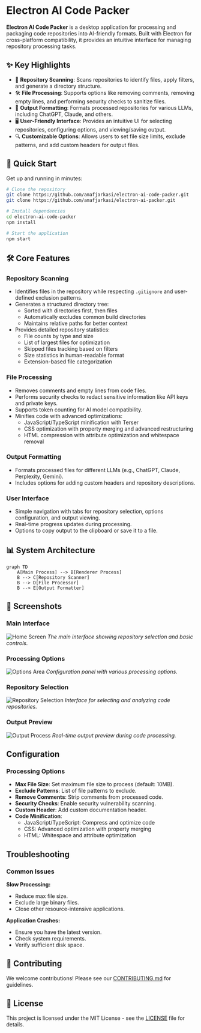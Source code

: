 # Electron AI Code Packer

**Electron AI Code Packer** is a desktop application for processing and packaging code repositories into AI-friendly formats. Built with Electron for cross-platform compatibility, it provides an intuitive interface for managing repository processing tasks.

## ✨ Key Highlights

- 📂 **Repository Scanning**: Scans repositories to identify files, apply filters, and generate a directory structure.
- 🛠️ **File Processing**: Supports options like removing comments, removing empty lines, and performing security checks to sanitize files.
- 📜 **Output Formatting**: Formats processed repositories for various LLMs, including ChatGPT, Claude, and others.
- 🖥️ **User-Friendly Interface**: Provides an intuitive UI for selecting repositories, configuring options, and viewing/saving output.
- 🔍 **Customizable Options**: Allows users to set file size limits, exclude patterns, and add custom headers for output files.

## 🚀 Quick Start

Get up and running in minutes:
```bash
# Clone the repository
git clone https://github.com/amafjarkasi/electron-ai-code-packer.git
git clone https://github.com/amafjarkasi/electron-ai-packer.git

# Install dependencies
cd electron-ai-code-packer
npm install

# Start the application
npm start
```

## 🛠️ Core Features

### Repository Scanning
- Identifies files in the repository while respecting `.gitignore` and user-defined exclusion patterns.
- Generates a structured directory tree:
  - Sorted with directories first, then files
  - Automatically excludes common build directories
  - Maintains relative paths for better context
- Provides detailed repository statistics:
  - File counts by type and size
  - List of largest files for optimization
  - Skipped files tracking based on filters
  - Size statistics in human-readable format
  - Extension-based file categorization

### File Processing
- Removes comments and empty lines from code files.
- Performs security checks to redact sensitive information like API keys and private keys.
- Supports token counting for AI model compatibility.
- Minifies code with advanced optimizations:
  - JavaScript/TypeScript minification with Terser
  - CSS optimization with property merging and advanced restructuring
  - HTML compression with attribute optimization and whitespace removal

### Output Formatting
- Formats processed files for different LLMs (e.g., ChatGPT, Claude, Perplexity, Gemini).
- Includes options for adding custom headers and repository descriptions.

### User Interface
- Simple navigation with tabs for repository selection, options configuration, and output viewing.
- Real-time progress updates during processing.
- Options to copy output to the clipboard or save it to a file.

## 📊 System Architecture

```mermaid
graph TD
    A[Main Process] --> B[Renderer Process]
    B --> C[Repository Scanner]
    B --> D[File Processor]
    B --> E[Output Formatter]
```

## 📸 Screenshots

### Main Interface
![Home Screen](assets/home_screen.png)
*The main interface showing repository selection and basic controls.*

### Processing Options
![Options Area](assets/options_area.png)
*Configuration panel with various processing options.*

### Repository Selection
![Repository Selection](assets/repo_selection.png)
*Interface for selecting and analyzing code repositories.*

### Output Preview
![Output Process](assets/output_process.png)
*Real-time output preview during code processing.*

## Configuration

### Processing Options
- **Max File Size**: Set maximum file size to process (default: 10MB).
- **Exclude Patterns**: List of file patterns to exclude.
- **Remove Comments**: Strip comments from processed code.
- **Security Checks**: Enable security vulnerability scanning.
- **Custom Header**: Add custom documentation header.
- **Code Minification**:
  - JavaScript/TypeScript: Compress and optimize code
  - CSS: Advanced optimization with property merging
  - HTML: Whitespace and attribute optimization

## Troubleshooting

### Common Issues
**Slow Processing:**
- Reduce max file size.
- Exclude large binary files.
- Close other resource-intensive applications.

**Application Crashes:**
- Ensure you have the latest version.
- Check system requirements.
- Verify sufficient disk space.

## 🤝 Contributing

We welcome contributions! Please see our [CONTRIBUTING.md](CONTRIBUTING.md) for guidelines.

## 📄 License

This project is licensed under the MIT License - see the [LICENSE](LICENSE) file for details.
